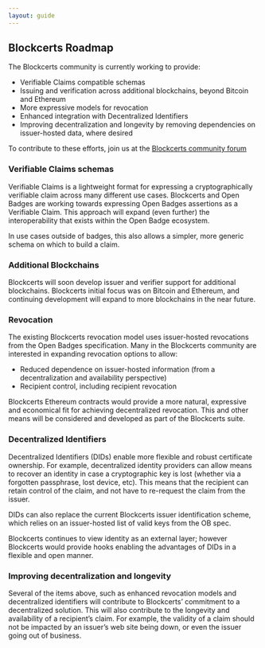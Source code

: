 ```yaml
---
layout: guide
---
```


## Blockcerts Roadmap

The Blockcerts community is currently working to provide:

* Verifiable Claims compatible schemas
* Issuing and verification across additional blockchains, beyond Bitcoin and Ethereum
* More expressive models for revocation
* Enhanced integration with Decentralized Identifiers
* Improving decentralization and longevity by removing dependencies on issuer-hosted data, where desired

To contribute to these efforts, join us at the [Blockcerts community forum](http://community.blockcerts.org/)

### Verifiable Claims schemas
Verifiable Claims is a lightweight format for expressing a cryptographically verifiable claim across many different use cases. Blockcerts and Open Badges are working towards expressing Open Badges assertions as a Verifiable Claim. This approach will expand (even further) the interoperability that exists within the Open Badge ecosystem.
 
In use cases outside of badges, this also allows a simpler, more generic schema on which to build a claim.

### Additional Blockchains

Blockcerts will soon develop issuer and verifier support for additional blockchains. Blockcerts initial focus was on Bitcoin and Ethereum, and continuing development will expand to more blockchains in the near future.

### Revocation

The existing Blockcerts revocation model uses issuer-hosted revocations from the Open Badges specification. Many in the Blockcerts community are interested in expanding revocation options to allow:
- Reduced dependence on issuer-hosted information (from a decentralization and availability perspective)
- Recipient control, including recipient revocation
 
Blockcerts Ethereum contracts would provide a more natural, expressive and economical fit for achieving decentralized revocation. This and other means will be considered and developed as part of the Blockcerts suite.

### Decentralized Identifiers

Decentralized Identifiers (DIDs) enable more flexible and robust certificate ownership. For example, decentralized identity providers can allow means to recover an identity in case a cryptographic key is lost (whether via a forgotten passphrase, lost device, etc). This means that the recipient can retain control of the claim, and not have to re-request the claim from the issuer.
 
DIDs can also replace the current Blockcerts issuer identification scheme, which relies on an issuer-hosted list of valid keys from the OB spec.
 
Blockcerts continues to view identity as an external layer; however Blockcerts would provide hooks enabling the advantages of DIDs in a flexible and open manner.

### Improving decentralization and longevity

Several of the items above, such as enhanced revocation models and decentralized identifiers will contribute to Blockcerts’ commitment to a decentralized solution. This will also contribute to the longevity and availability of a recipient’s claim. For example, the validity of a claim should not be impacted by an issuer’s web site being down, or even the issuer going out of business. 
 

